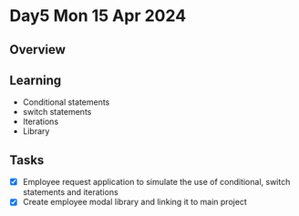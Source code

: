 # Day5 Mon 15 Apr 2024

Overview
---

Learning
---
 - Conditional statements
 - switch statements
 - Iterations
 - Library

Tasks
---
  - [x] Employee request application to simulate the use of conditional, switch statements and iterations
  - [x] Create employee modal library and linking it to main project
